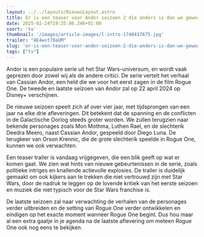 ```yaml
---
layout: ../../layouts/NieuwsLayout.astro
title: Er is een teaser voor Andor seizoen 2 die anders is dan we gewoon zijn van Star Wars
date: 2025-02-24T19:25:06.246+01:00
soort: 'tv'
thumbnail: '/images/article-images/l-intro-1740417675.jpg'
trailer: "AE4wxt70aUM"
slug: 'er-is-een-teaser-voor-andor-seizoen-2-die-anders-is-dan-we-gewoon-zijn-van-star-wars'
tags: ["tv"]
---
```


Andor is een populaire serie uit het Star Wars-universum, en wordt vaak geprezen
door zowel wij als de andere critici. De serie vertelt het verhaal van Cassian
Andor, een held die we voor het eerst zagen in de film Rogue One. De tweede en
laatste seizoen van Andor zal op 22 april 2024 op Disney+ verschijnen.

De nieuwe seizoen speelt zich af over vier jaar, met tijdsprongen van een jaar
na elke drie afleveringen. Dit betekent dat de spanning en de conflicten in de
Galactische Oorlog steeds groter worden. We zullen terugzien naar bekende
personages zoals Mon Mothma, Luthen Rael, en de slechterik Deedra Meero, naast
Cassian Andor, gespeeld door Diego Luna. De terugkeer van Orson Krennic, die de
grote slechterik speelde in Rogue One, kunnen we ook verwachten.

Een teaser trailer is vandaag vrijgegeven, die een blik geeft op wat er komen
gaat. We zien wat hints van nieuwe gebeurtenissen in de serie, zoals politieke
intriges en knallende actievolle explosies. De trailer is duidelijk gemaakt om
ook kijkers aan te trekken die niet vertrouwd zijn met Star Wars, door de nadruk
te leggen op de lovende kritiek van het eerste seizoen en muziek die niet
typisch voor de Star Wars franchise is.

De laatste seizoen zal naar verwachting de verhalen van de personages verder
uitbreiden en de setting van Rogue One verder ontwikkelen en eindigen op het
exacte moment wanneer Rogue One begint. Dus hou maar al een extra gaatje in je
agenda na de laatste aflevering om meteen Rogue One ook nog eens te bekijken.
